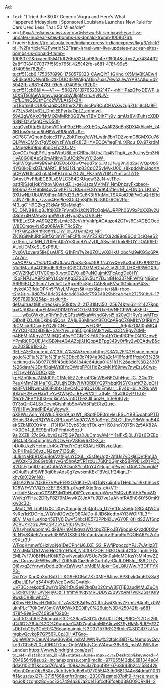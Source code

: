 Ad:
- Text: "I Tried the $0.87 Generic Viagra and Here's What Happened!fridayplans |
Sponsored
Louisiana Launches New Rule for Cars Used Less Than 50 Miles/day"
- on: https://indianexpress.com/article/world/iran-israel-war-live-updates-nuclear-sites-bombs-us-donald-trump-10080761/
- Tracer: https://trc.taboola.com/indianexpress-indianexpress/log/3/click?pi=%2Farticle%2Fworld%2Firan-israel-war-live-updates-nuclear-sites-bombs-us-donald-trump-10080761&ri=aec355411df266b824ba983c4e7390bf&sd=v2_c74844322a8f13784070377f589b765f_425042fb-a681-478f-99e5-d74095e762b0-tuctf513cb6_1750578998_1750579023_CAwQlY1HGKncjrX5MiABKAEw4QE4kaQOQNvqDkiiz9kDUO4EWABgAGijn7uxs7GwozJwAYABAA&ui=425042fb-a681-478f-99e5-d74095e762b0-tuctf513cb6&ii=~~V1~~-5882781397652302147~~nhHiPazGfvxDEWP_as0XST96lAeWbmvUgaqnxpWJIjgMxrnJVyNJV-FcfLDhuQ5OsYE4c2WVLAsS1k2X-mTBgfm6LOU05nJqi0QOGmrX71hulncPqRCuCF0AXwzugZUqI8cGa8F1V73Ls3v8Lv62t_DmbEEPyrkaOpLZ_cdhnvd-59A2gW6XkCfNtMQZMMRh0GBWehTBVlDih71y9y_qmUz8VKFuhscXBDR3NFQ2VfagQFwD5Ol-uzqCypDftpEkjLi5mWCfmP3oZH5avXbEQs_AsAR28dBnSDXi4k5laxH_k45KUusOqkmn8hHEWv9R8pWLzRe-oCP8C1VQhotnEojcc3TFy_2bKl1xdg7eWH_wtln9bhTDZvomG6GMXCu76QLPWkOM5yt7gV5k6NzFWuzFc8E2HYVEOQVYegFnLrXRcu_fXv97krdMUMiqezBd9popIhpDeTctXfUM-ZoyCCxFvqEPYUgmJWbU8iLorGNRaJlkUbJiTp4NThpA_zo9uUnyEm3HiHyA0GOj8AeSr2mANkhV0uUCtkPVyY0i2oW-PqkWOgIwWSB8eihEQEOpIXQwOYepd7tno_MaUfwg3hj0d2adWQpGb54YG0kbBlxDZLhIARfE_IFfd312LnpB3CpCZSyMVkU00_s8kpdoMhiJqoXX5CHW6Dlsu3LqfJ4IyKBLrdnJZOI2d_FKzmW7DMUYmLas1ZrG-QAnvUVvFfbiECB9LnSMLC384DKUqcw32JN-veTFe-bstfRjS3gHgkYRtovM0wsxIZ_j-ge3JszaMVrMY_NmDnzsyFxqbeor-1efSmZP7Ft6bM4xvXqyltPTUzBkxurEC6YadK4rZ1errM_cFDNQruLKfa273XUwNLfUbUiV9iPqmNRYd23z5Qu6K3f51qMoLTSXXoiO9iIPwCuQrfERdUJNZZRs6p_7zzav4HePkESOcQ-e8jl1hrNlr8K056Ob2Ro-f43_qC1H9C2kg23kkAn5DaMelq5r-1O_DNV81HLg3JffdjQZhFnVmDkUtCNBTcOgMAURPPh0SV9xPbXXBv2U08pVx4HMAlwXrgpAWx6yHypaj2wkfVScH-fPKELdZGhwA9QZ21SsLmte32eVvhfyhkfpAGAuzo42CTvs6CbXGEQOeeW8EOrqqv-Na5g06RAVRjTRcSZh-FPt7QK22R4mRdhrrDL1W16iLXHAHiZvzjNP-ZK1GSItMtJRhSBtfXn3nYF1eFcFfLgyVYZ2ikDfXG2d88q86OdIOcjQeeS2o7fEnc_LatMH_l2DIHmQl5Yy3fimHYuZyUI_A3we5tTtmk8EOYTIOAR6E0AUeUOMXcSUSxP6UL-Pyx6VLovera5Iie0swUF5_G1hFmTw2e6ZOUwX8HkU_xbcNJ9eKGSc6PALAr7m-kaAOPRkncTVJbT5aSU6JuU7buXnKqx5ftRl1NdYwQVy8cGaftkFzRR67Tb51uRMJaAa4O96rdER09EgfQjSCfVO7MeOhJv2oV2ID0LLHXE63WGXRsoCW2KfgSUTVC0npj8_wot0ZV0_u8PuNOujmK9FcAqgDe8HY-IISoFN7UUA9P2aPYL0QqAKgSZSQSy5UY7DJrsBHo307NFhWrGjN96nyA6R9lE4I_23sm7TwrduCLaApxeRsc8jezCAF8poKVscflG5kcroP43s-idykdA33lfduQPKn5YWyLMVgzs&it=text&pt=text&li=rbox-t2m&sig=8d87b484c324dcbd60e8dc75934829bbceb4eb272591&vi=1750578998825&p=baidurtb-defaultseat&lti=trecs&r=508&tvi2=21731&tvi50=25674&tvi62=21427&ppb=CJAB&cpb=EhMyMDI1MDYxOC0zMi1SRUxFQVNFGPWbs68EIJz__________wEqGWxhLnRhYm9vbGFzeW5kaWNhdGlvbi5jb20yCHRyYzIwMTcxOIDglfIKQJGkDkjb6g5Qos_ZA1juBGMImoYBEOOpARgCZGMI1xYQ1R8YI2RjCMicARDsxgEYQ2RjCNz__________wEQ3P__________ARgkZGMI0gMQ4AYYCGRjCO8DEIkHGAlkYwjLngEQjcgBGAtkYwikJxCDNRgvZGMI-p4BEMrIARgyZGMIlhQQnRwYGGRjCKiFARDtqAEYOmRjCPmDARCzpwEYPmRjCPQUEJ4dGB9keAGAAZojiAHQbpABFpgB49yOtfky2wEQAdwB&cv=20250618-32-RELEASE&route=LA%3ALA%3AV&redir=https%3A%2F%2Ftrace.mediago.io%2Fju%2Fic%3Ftn%3Dbc83c7494a362a2c1416fcdf61fceb03%26trackingid%3D977055f43db0681344e84dda01031ff1%26acid%3D23307%26data%3DrlfDqMWtBIYcOWdpFP8H1dZxoM01f69mw7nwEzL6Cwz-jHTLyv-HWDOCxjz9-kpHZoOkmJ7JMd0PcCfMekEZZeHrpPGinWBvNFOJhHge-IG-t2Qu01-PeuXMIm12Ii14aFOLZULtjNERIy7HVf0RDIYQ97mbqKNSYCsaYK72JpQHezBFVLNNwmJ86lFGbtxLbyCMCQgQQL0kIEmifar_LEy4bHbLiA2RumWB8ZcHDHwrHZo1_vYwQWkjCc-BHw6C2T_z3gM_48z28DyPT5JS-f9pYE7IEVY1003HmBinVNsTntDTRe2JlL5pzH_IrDeR9Gyl-0Y3sQmC4LSxDeymGisnFnbSb4Wd5PaECfzQuhe-RYlH1IVv3redPIBAujWgywX-qXEWu_Ach_Y4WIuORKkh9_azWfl_BSptFDE0rnMeLESUYBB5voahqPTDSHois384ycPQYWXzSPLkypYNn97GWS0o9HpLZ3LCjLRnyY8nWjbuB4XekSZbMBXXrKm__jT8HB43Eyb63dqitTQukrYH90JnoYXi75N2z5AK82AHX0Ob4_jL6E9EniToIPYmtVo5pzJ-9sj2XZR_27cGGJbvn3sJ75jGK7saDJuCmpvAM4Yl1alFx5j0LJY9s6EtEEpqR4tJ4Ra54gjnghUWDzwFryV8BnV6ZC-X_a-j4A4kUxzNHctmUr4Gu7PxdYrOq5XBAiUHONvuolJqd-2uPK1ha9Q6yzUN2zvn713SuR-j4J9rNARbB1X5uBo6VzfFpsnYCXrL_x5sGeUqXk2iflUs7vDklj6QVtPm3AUWXzkF22b8Grb8kzyyGh5hpAzf7R1zxUL76KhOGjmkbSBPl9DlLdXrPDDB2GsEgbgIUzgsnOuOoWBOanSYdnGqYJYj6ugmpPwysjxGpAC2voyqkPoO4ul9suPSWF3qi0HsAds0g7zwoxmKExTBVqU1f24iqn_T-khyQKC29nNO-5GsAGPdq2Qk9E7VVwPE92O7dKGH7ujGTqNxa5n0gTHeblhJuRkhSIcvX1O8WFvVYVQZrcZEFlBKBRi-pTvqyFIXjq3ns-cA4VT-LgYbjHSizvpoOZZSB7tMToHoDlPToyeopprqWcyxPMQzbBiAHAFmx8DWyNqYFHeJ2DRyF8279MAvwkZ8JnAFu9B7ve3uANnfRA6h0i6tY5OmKfkw0c3Q-_IMuD_WLLmKUxXChiXvyXmng5pEbjQpfUa_U2FefDcsSv6qG8CuQWCuKvRts1oKDCHq_WQYhlOQwZgO8GAiDo-iIJID6kIedtn4Yi3WOl7RL3F-qEV_MAaKLeXpz459TV6jEwvf3hbcHE573PPbiiXUyGY0F_8fHdS2WfSnz3ORUKvDGpJWUG4ObYLA1bsGvQk1I-Whsyhm0ubomnOidR8AHh04tkqwzWO4pgZERjoJBYjjpdukkXyzd0tXhvRLN1y8K4eR7xmwhDEWVOXS9lU3m1qcbvacVwIPqm9dYQOHA6Ys2q1oc9XLr3U-WFqgKmmwf0HzIyoiNg1DeCPh4iJ6JXE_G2_RWfjPppczgYPJu7vAtIlz3TMZcJMufQ1r1Wv5HpOfIq1H1p8_Nb0ftRZzOFL163GOdduC1CmlgphlrEGcEML7yF7J0BHNaH0hK9ZnvNyqabkWSUo7sSinOaMoMCfqsYoMl4pw2ZawLCmlosrJEW9wsI9vTZ0K54kGpz9m5GurhAyeGkJbDH5Ip_R89Dt7ZyQi8vxqZcYnrwfsDdd_zBnvZaWwz7_oMdEMJpkrHGeLQiUWw_Y3OFTYXP3-Qc0YzgXnoXn3nrBxDTTIKG9FKGHat7Xz0MjH9JlnssBP8byk0qu6Dz8aSxjDaUjD1w1q544Vd9WcqCw6JGvatbk-Uv73ColrekgptE2wrVqSR81tDuSe6l2kqDs02CmW8EjTjE0audiXMuZuOhCGxRrO1h01LvvN4jyJ3dFFfmmVn0qyMRODDy2SB9VcAM7wEk2SaHQi99wskCH8klwhCZ-4XbwFEEUwcHZMGuIrlt1zAsSZ62aRwZOJLkJw4XkhvZFrmUH4m9_x0WukhPLcF70kQnV3mQWUKWkXEG0jFy0%26uid%3D425042fb-a681-478f-99e5-d74095e762b0-tuctf513cb6%26mguid%3D%26ap%3D%7BAUCTION_PRICE%7D%26tid%3D%7Btid%7D%26gprice%3Di7qohJmM9A0nwK7EyHkMqRt9FyE27sDbTcbCEy3CpE0%26campaignid%3D3715766%26tblci%3DGiD7kJNumgbvQcvkgR7GP567L0zJ0HlATGno-OgIeWDntyCeuV4owe36v9Sj_psbMJWNRw%23tblciGiD7kJNumgbvQcvkgR7GP567L0zJ0HlATGno-OgIeWDntyCeuV4owe36v9Sj_psbMJWNRw
- Lander: https://www.bindright.com/pa/?tg_ref=allsta&camp_id=All+states+June+max+cvr+Desktop&keyword=420495649&sub2=indianexpress.com&imclid=977055f43db0681344e84dda01031ff1&cc4d76fdaf5=109&a0v5la7bquf89=6763943b2cc158442kp9cn00mc7djz85&uy3ubftvh0u6o8=977055f43db0681344e84dda01031ff1&cusduxj27i=3715766&xnfrr0ncac=23307&zsmoi87pih9=trace.mediago.io&lzzgnpz8d=bc83c7494a362a2c1416fcdf61fceb03&Q09ORklH=2
